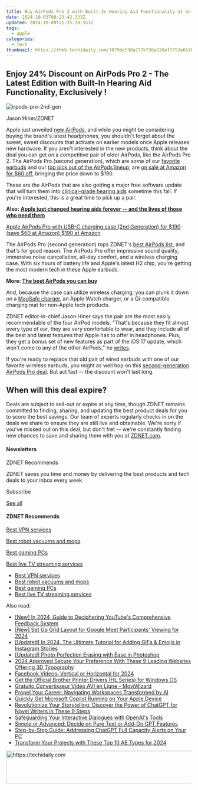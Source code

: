 ```yaml
---
title: Buy AirPods Pro 2 with Built-In Hearing Aid Functionality at an Exclusive 24%% Discount Today - Shop Now
date: 2024-10-03T00:23:42.333Z
updated: 2024-10-09T21:25:28.553Z
tags:
  - apple
categories:
  - tech
thumbnail: https://thmb.techidaily.com/7079de538a777b736a226ef7753a657beca0fed6327389062bff5d10d904ed3d.jpg
---
```


## Enjoy 24% Discount on AirPods Pro 2 - The Latest Edition with Built-In Hearing Aid Functionality, Exclusively !

![irpods-pro-2nd-gen](https://www.zdnet.com/a/img/resize/be06fe5d29bcef25b75d1d6a7b8023caea1e1d39/2023/09/10/f87eda0e-6717-4b19-8829-170e2c098428/airpods-pro-2.jpg?auto=webp&width=1280)

Jason Hiner/ZDNET

Apple just unveiled [new AirPods](https://www.zdnet.com/article/which-apple-airpods-4-model-should-you-buy-here-are-the-key-differences/), and while you might be considering buying the brand's latest headphones, you shouldn't forget about the sweet, sweet discounts that activate on earlier models once Apple releases new hardware. If you aren't interested in the new products, think about the deal you can get on a competitive pair of older AirPods, like the AirPods Pro 2\. The AirPods Pro (second generation), which are some of our [favorite earbuds](https://www.zdnet.com/article/best-earbuds/) and our [top pick out of the AirPods lineup](https://www.zdnet.com/article/best-airpods/), are [on sale at Amazon for $60 off](https://buy.geni.us/Proxy.ashx?TSID=368250&GR%5FURL=https%3A%2F%2Fwww.amazon.com%2Fdp%2FB0D1XD1ZV3%3Ftag%3Dzd-buy-button-20%26ascsubtag%3D%5F%5FCOM%5FCLICK%5FID%5F%5F%7Cffdb4202-446c-4bc6-868a-54def7f3916c%7Cdtp&dtb=1), bringing the price down to $190.

These are the AirPods that are also getting a major free software update that will turn them into [clinical-grade hearing aids](https://www.zdnet.com/article/your-airpods-pro-2-are-getting-a-free-audio-upgrade-and-its-the-most-important-one-yet/) sometime this fall. If you're interested, this is a great time to pick up a pair. 

**Also:** [**Apple just changed hearing aids forever -- and the lives of those who need them**](https://www.zdnet.com/article/how-apple-just-changed-hearing-aids-forever-and-the-lives-of-those-who-need-them/)

[Apple AirPods Pro with USB-C charging case (2nd Generation) for $190 (save $60 at Amazon) $190 at Amazon](https://buy.geni.us/Proxy.ashx?TSID=368250&GR%5FURL=https%3A%2F%2Fwww.amazon.com%2Fdp%2FB0D1XD1ZV3%3Ftag%3Dzd-buy-button-20%26ascsubtag%3D%5F%5FCOM%5FCLICK%5FID%5F%5F%7Cffdb4202-446c-4bc6-868a-54def7f3916c%7Cdtp&dtb=1)

The AirPods Pro (second generation) tops ZDNET's [best AirPods list](https://www.zdnet.com/article/best-airpods/), and that's for good reason. The AirPods Pro offer impressive sound quality, immersive noise cancellation, all-day comfort, and a wireless charging case. With six hours of battery life and Apple's latest H2 chip, you're getting the most modern tech in these Apple earbuds. 

**More: [The best AirPods you can buy](https://www.zdnet.com/article/best-airpods/)**

And, because the case can utilize wireless charging, you can plunk it down on a [MagSafe charger](https://www.zdnet.com/article/best-magsafe-battery/), an Apple Watch charger, or a Qi-compatible charging mat for non-Apple tech products. 

ZDNET editor-in-chief Jason Hiner says the pair are the most easily recommendable of the four AirPod models. "That's because they fit almost every type of ear, they are very comfortable to wear, and they include all of the best and latest features that Apple has to offer in headphones. Plus, they get a bonus set of new features as part of the iOS 17 update, which won't come to any of the other AirPods," he [writes](https://www.zdnet.com/article/best-airpods/). 

If you're ready to replace that old pair of wired earbuds with one of our favorite wireless earbuds, you might as well hop on this [second-generation AirPods Pro deal](https://buy.geni.us/Proxy.ashx?TSID=368250&GR%5FURL=https%3A%2F%2Fwww.amazon.com%2Fdp%2FB0D1XD1ZV3%3Ftag%3Dzd-buy-button-20%26ascsubtag%3D%5F%5FCOM%5FCLICK%5FID%5F%5F%7Cffdb4202-446c-4bc6-868a-54def7f3916c%7Cdtp&dtb=1). But act fast -- the discount won't last long. 

## When will this deal expire?

Deals are subject to sell-out or expire at any time, though ZDNET remains committed to finding, sharing, and updating the best product deals for you to score the best savings. Our team of experts regularly checks in on the deals we share to ensure they are still live and obtainable. We're sorry if you've missed out on this deal, but don't fret -- we're constantly finding new chances to save and sharing them with you at [ZDNET.com](https://www.zdnet.com/). 

#### Newsletters

ZDNET Recommends

ZDNET saves you time and money by delivering the best products and tech deals to your inbox every week.

 Subscribe

[See all](https://www.zdnet.com/newsletters/)

#### **ZDNET** Recommends

[Best VPN services](https://www.zdnet.com/article/best-vpn/ "Best VPN services")

[Best robot vacuums and mops](https://www.zdnet.com/article/best-robot-vacuum-mop/ "Best robot vacuums and mops")

[Best gaming PCs](https://www.zdnet.com/article/best-gaming-pc/ "Best gaming PCs")

[Best live TV streaming services](https://www.zdnet.com/article/best-live-tv-streaming-service/ "Best live TV streaming services")

* [Best VPN services](https://www.zdnet.com/article/best-vpn/ "Best VPN services")
* [Best robot vacuums and mops](https://www.zdnet.com/article/best-robot-vacuum-mop/ "Best robot vacuums and mops")
* [Best gaming PCs](https://www.zdnet.com/article/best-gaming-pc/ "Best gaming PCs")
* [Best live TV streaming services](https://www.zdnet.com/article/best-live-tv-streaming-service/ "Best live TV streaming services")

<ins class="adsbygoogle"
     style="display:block"
     data-ad-format="autorelaxed"
     data-ad-client="ca-pub-7571918770474297"
     data-ad-slot="1223367746"></ins>

<ins class="adsbygoogle"
     style="display:block"
     data-ad-client="ca-pub-7571918770474297"
     data-ad-slot="8358498916"
     data-ad-format="auto"
     data-full-width-responsive="true"></ins>

<span class="atpl-alsoreadstyle">Also read:</span>
<div><ul>
<li><a href="https://fox-info.techidaily.com/new-in-2024-guide-to-deciphering-youtubes-comprehensive-feedback-system/"><u>[New] In 2024, Guide to Deciphering YouTube's Comprehensive Feedback System</u></a></li>
<li><a href="https://video-screen-grab.techidaily.com/new-set-up-grid-layout-for-google-meet-participants-viewing-for-2024/"><u>[New] Set Up Grid Layout for Google Meet Participants' Viewing for 2024</u></a></li>
<li><a href="https://instagram-video-recordings.techidaily.com/updated-in-2024-the-ultimate-tutorial-for-adding-gifs-and-emojis-in-instagram-stories/"><u>[Updated] In 2024, The Ultimate Tutorial for Adding GIFs & Emojis in Instagram Stories</u></a></li>
<li><a href="https://extra-approaches.techidaily.com/updated-photo-perfection-erasing-with-ease-in-photoshop/"><u>[Updated] Photo Perfection Erasing with Ease in Photoshop</u></a></li>
<li><a href="https://extra-support.techidaily.com/2024-approved-secure-your-preference-with-these-9-leading-websites-offering-3d-typography/"><u>2024 Approved Secure Your Preference With These 9 Leading Websites Offering 3D Typography</u></a></li>
<li><a href="https://facebook-clips.techidaily.com/facebook-videos-vertical-or-horizontal-for-2024/"><u>Facebook Videos; Vertical or Horizontal for 2024</u></a></li>
<li><a href="https://driver-download.techidaily.com/get-the-official-brother-printer-drivers-hl-series-for-windows-os/"><u>Get the Official Brother Printer Drivers (HL Series) for Windows OS</u></a></li>
<li><a href="https://win11-tips.techidaily.com/gratuito-convertisseur-video-avi-en-ligne-moviwizard/"><u>Gratuito Convertisseur Vidéo AVI en Ligne - MoviWizard</u></a></li>
<li><a href="https://tech-haven.techidaily.com/propel-your-career-navigating-workspaces-transformed-by-ai/"><u>Propel Your Career: Navigating Workspaces Transformed by AI</u></a></li>
<li><a href="https://tech-haven.techidaily.com/quickly-get-microsoft-copilot-running-on-your-apple-device/"><u>Quickly Get Microsoft Copilot Running on Your Apple Device</u></a></li>
<li><a href="https://tech-haven.techidaily.com/revolutionize-your-storytelling-discover-the-power-of-chatgpt-for-novel-writers-in-these-9-steps/"><u>Revolutionize Your Storytelling: Discover the Power of ChatGPT for Novel Writers in These 9 Steps</u></a></li>
<li><a href="https://tech-haven.techidaily.com/safeguarding-your-interactive-dialogues-with-openais-tools/"><u>Safeguarding Your Interactive Dialogues with OpenAI's Tools</u></a></li>
<li><a href="https://tech-haven.techidaily.com/simple-or-advanced-decide-on-pure-text-or-add-on-gpt-features/"><u>Simple or Advanced: Decide on Pure Text or Add-On GPT Features</u></a></li>
<li><a href="https://tech-haven.techidaily.com/step-by-step-guide-addressing-chatgpt-full-capacity-alerts-on-your-pc/"><u>Step-by-Step Guide: Addressing ChatGPT Full Capacity Alerts on Your PC</u></a></li>
<li><a href="https://some-guidance.techidaily.com/transform-your-projects-with-these-top-10-ae-types-for-2024/"><u>Transform Your Projects with These Top 10 AE Types for 2024</u></a></li>
</ul></div>

<!-- affiliate ads begin -->
<a href="https://aligracehair.sjv.io/c/5597632/2016170/19272" target="_top" id="2016170">
  <img src="//a.impactradius-go.com/display-ad/19272-2016170" border="0" alt="https://techidaily.com" width="728" height="90"/>
</a>
<img height="0" width="0" src="https://aligracehair.sjv.io/i/5597632/2016170/19272" style="position:absolute;visibility:hidden;" border="0" />
<!-- affiliate ads end -->


